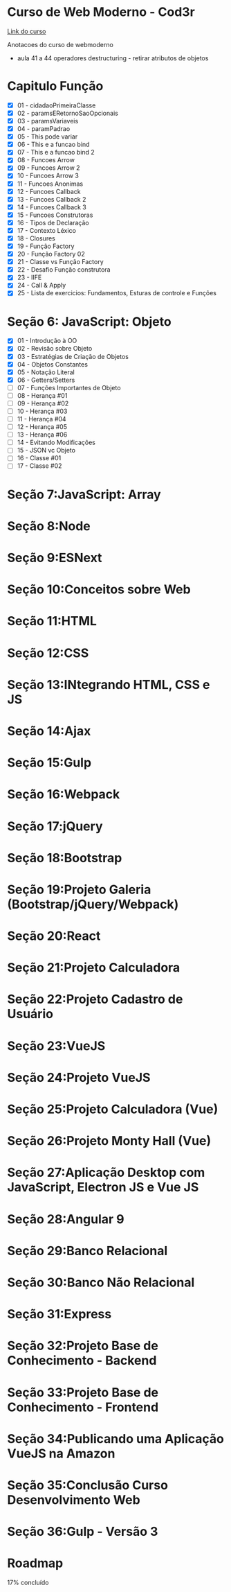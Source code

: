 # Curso de Web Moderno - Cod3r

[Link do curso](https://www.udemy.com/course/curso-web/learn/lecture/18932910?start=0#overview)

Anotacoes do curso de webmoderno

- aula 41 a 44 operadores destructuring - retirar atributos de objetos

# Capitulo Função

- [x] 01 - cidadaoPrimeiraClasse
- [x] 02 - paramsERetornoSaoOpcionais
- [x] 03 - paramsVariaveis
- [x] 04 - paramPadrao
- [x] 05 - This pode variar
- [x] 06 - This e a funcao bind
- [x] 07 - This e a funcao bind 2
- [x] 08 - Funcoes Arrow
- [x] 09 - Funcoes Arrow 2
- [x] 10 - Funcoes Arrow 3
- [x] 11 - Funcoes Anonimas
- [x] 12 - Funcoes Callback
- [x] 13 - Funcoes Callback 2
- [x] 14 - Funcoes Callback 3
- [x] 15 - Funcoes Construtoras
- [x] 16 - Tipos de Declaração
- [x] 17 - Contexto Léxico
- [x] 18 - Closures
- [x] 19 - Função Factory
- [x] 20 - Função Factory 02
- [x] 21 - Classe vs Função Factory
- [x] 22 - Desafio Função construtora
- [x] 23 - IIFE
- [x] 24 - Call & Apply
- [x] 25 - Lista de exercicios: Fundamentos, Esturas de controle e Funções

# Seção 6: JavaScript: Objeto

- [x] 01 - Introdução à OO
- [x] 02 - Revisão sobre Objeto
- [x] 03 - Estratégias de Criação de Objetos
- [x] 04 - Objetos Constantes
- [x] 05 - Notação Literal
- [x] 06 - Getters/Setters
- [ ] 07 - Funções Importantes de Objeto
- [ ] 08 - Herança #01
- [ ] 09 - Herança #02
- [ ] 10 - Herança #03
- [ ] 11 - Herança #04
- [ ] 12 - Herança #05
- [ ] 13 - Herança #06
- [ ] 14 - Evitando Modificações
- [ ] 15 - JSON vc Objeto
- [ ] 16 - Classe #01
- [ ] 17 - Classe #02

# Seção 7:JavaScript: Array

# Seção 8:Node

# Seção 9:ESNext

# Seção 10:Conceitos sobre Web

# Seção 11:HTML

# Seção 12:CSS

# Seção 13:INtegrando HTML, CSS e JS 

# Seção 14:Ajax

# Seção 15:Gulp

# Seção 16:Webpack

# Seção 17:jQuery

# Seção 18:Bootstrap

# Seção 19:Projeto Galeria (Bootstrap/jQuery/Webpack)

# Seção 20:React

# Seção 21:Projeto Calculadora

# Seção 22:Projeto Cadastro de Usuário

# Seção 23:VueJS

# Seção 24:Projeto VueJS

# Seção 25:Projeto Calculadora (Vue)

# Seção 26:Projeto Monty Hall (Vue)

# Seção 27:Aplicação Desktop com JavaScript, Electron JS e Vue JS 

# Seção 28:Angular 9

# Seção 29:Banco Relacional

# Seção 30:Banco Não Relacional

# Seção 31:Express

# Seção 32:Projeto Base de Conhecimento - Backend

# Seção 33:Projeto Base de Conhecimento - Frontend

# Seção 34:Publicando uma Aplicação VueJS na Amazon

# Seção 35:Conclusão Curso Desenvolvimento Web

# Seção 36:Gulp - Versão 3

# Roadmap

17% concluído
